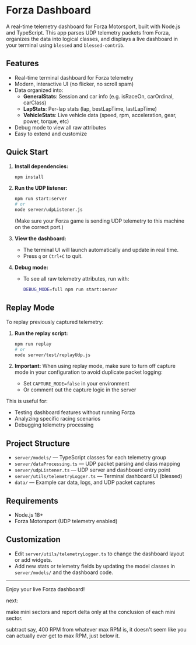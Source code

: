 # Forza Dashboard

A real-time telemetry dashboard for Forza Motorsport, built with Node.js and TypeScript. This app parses UDP telemetry packets from Forza, organizes the data into logical classes, and displays a live dashboard in your terminal using `blessed` and `blessed-contrib`.

## Features
- Real-time terminal dashboard for Forza telemetry
- Modern, interactive UI (no flicker, no scroll spam)
- Data organized into:
  - **GeneralStats**: Session and car info (e.g. isRaceOn, carOrdinal, carClass)
  - **LapStats**: Per-lap stats (lap, bestLapTime, lastLapTime)
  - **VehicleStats**: Live vehicle data (speed, rpm, acceleration, gear, power, torque, etc)
- Debug mode to view all raw attributes
- Easy to extend and customize

## Quick Start

1. **Install dependencies:**
   ```bash
   npm install
   ```

2. **Run the UDP listener:**
   ```bash
   npm run start:server
   # or
   node server/udpListener.js
   ```
   (Make sure your Forza game is sending UDP telemetry to this machine on the correct port.)

3. **View the dashboard:**
   - The terminal UI will launch automatically and update in real time.
   - Press `q` or `Ctrl+C` to quit.

4. **Debug mode:**
   - To see all raw telemetry attributes, run with:
     ```bash
     DEBUG_MODE=full npm run start:server
     ```

## Replay Mode

To replay previously captured telemetry:

1. **Run the replay script:**
   ```bash
   npm run replay
   # or
   node server/test/replayUdp.js
   ```

2. **Important:** When using replay mode, make sure to turn off capture mode in your configuration to avoid duplicate packet logging:
   - Set `CAPTURE_MODE=false` in your environment
   - Or comment out the capture logic in the server

This is useful for:
- Testing dashboard features without running Forza
- Analyzing specific racing scenarios
- Debugging telemetry processing

## Project Structure
- `server/models/` — TypeScript classes for each telemetry group
- `server/dataProcessing.ts` — UDP packet parsing and class mapping
- `server/udpListener.ts` — UDP server and dashboard entry point
- `server/utils/telemetryLogger.ts` — Terminal dashboard UI (blessed)
- `data/` — Example car data, logs, and UDP packet captures

## Requirements
- Node.js 18+
- Forza Motorsport (UDP telemetry enabled)

## Customization
- Edit `server/utils/telemetryLogger.ts` to change the dashboard layout or add widgets.
- Add new stats or telemetry fields by updating the model classes in `server/models/` and the dashboard code.

---

Enjoy your live Forza dashboard!

next:

make mini sectors and report delta only at the conclusion of each mini sector. 

subtract say, 400 RPM from whatever max RPM is, it doesn't seem like you can actually ever get to max RPM, just below it.